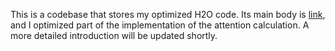 This is a codebase that stores my optimized H2O code. Its main body is [link](https://github.com/meta-llama/llama-recipes/tree/main/recipes/experimental/long_context/H2O), and I optimized part of the implementation of the attention calculation. A more detailed introduction will be updated shortly.

